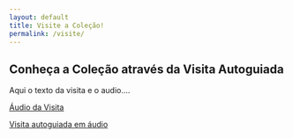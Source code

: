 ```yaml
---
layout: default
title: Visite a Coleção!
permalink: /visite/
---
```


## Conheça a Coleção através da Visita Autoguiada

Aqui o texto da visita e o audio....

[Áudio da Visita](https://drive.google.com/file/d/1O1NTkjZgFvp4RaTAlduH9NVkBPh_j4Cy/view?usp=sharing)

<p style="text-align: flex-start;">
    <a href="https://drive.google.com/file/d/1O1NTkjZgFvp4RaTAlduH9NVkBPh_j4Cy/view?usp=sharing" class="button-link" target="_blank"> Visita autoguiada em áudio</a>
</p>
